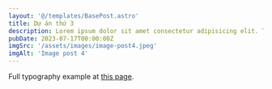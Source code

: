 ```yaml
---
layout: '@/templates/BasePost.astro'
title: Dự án thứ 3 
description: Lorem ipsum dolor sit amet consectetur adipisicing elit. Tenetur vero esse non molestias eos excepturi.
pubDate: 2023-07-17T00:00:00Z
imgSrc: '/assets/images/image-post4.jpeg'
imgAlt: 'Image post 4'
---
```


Full typography example at [this page](../sixth-post/).
